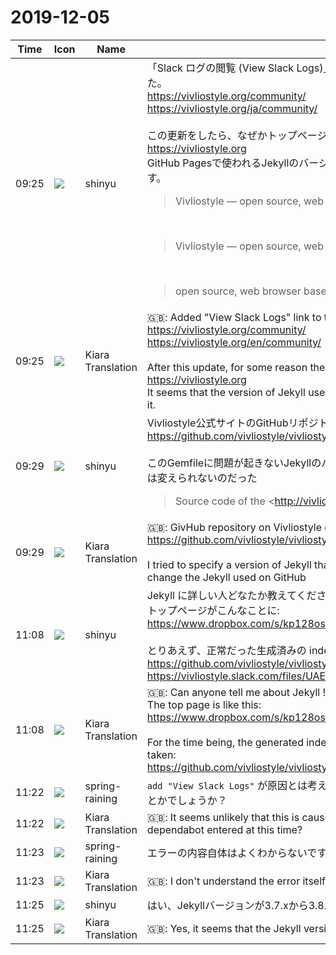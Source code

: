 # 2019-12-05

|Time|Icon|Name|Message|
|---|---|---|---|
|09:25|![](https://avatars.slack-edge.com/2018-04-27/354445776386_e258f5ed5ba887b08668_72.jpg)|shinyu|「Slack ログの閲覧 (View Slack Logs)」のリンクをVivliostyle公式サイトのコミュニティページに入れました。<br><https://vivliostyle.org/community/><br><https://vivliostyle.org/ja/community/><br><br>この更新をしたら、なぜかトップページの表示が異常に<br><https://vivliostyle.org><br>GitHub Pagesで使われるJekyllのバージョンが上がったためのようで、どうしたら直るか調べているところです。<br><blockquote>Vivliostyle — open source, web browser based CSS typesetting engine project</blockquote><br><blockquote>Vivliostyle — open source, web browser based CSS typesetting engine project</blockquote><br><blockquote>open source, web browser based CSS typesetting engine project</blockquote>|
|09:25|![](https://avatars.slack-edge.com/2019-08-21/732685848020_f3f20736795184660348_72.png)|Kiara Translation|🇬🇧: Added "View Slack Logs" link to the community page of Vivliostyle official website.<br><https://vivliostyle.org/community/><br><https://vivliostyle.org/en/community/><br><br>After this update, for some reason the top page display is abnormal<br><https://vivliostyle.org><br>It seems that the version of Jekyll used in GitHub Pages has gone up, and we are investigating how to fix it.|
|09:29|![](https://avatars.slack-edge.com/2018-04-27/354445776386_e258f5ed5ba887b08668_72.jpg)|shinyu|Vivliostyle公式サイトのGitHubリポジトリ:<br><https://github.com/vivliostyle/vivliostyle.org><br><br>このGemfileに問題が起きないJekyllのバージョンを指定してみたのだけど、GitHubで使われるJekyllはこれでは変えられないのだった<br><blockquote>Source code of the <http://vivliostyle.org|vivliostyle.org> website</blockquote>|
|09:29|![](https://avatars.slack-edge.com/2019-08-21/732685848020_f3f20736795184660348_72.png)|Kiara Translation|🇬🇧: GivHub repository on Vivliostyle official site:<br><https://github.com/vivliostyle/vivliostyle.org><br><br>I tried to specify a version of Jekyll that does not cause problems in this Gemfile, but this could not change the Jekyll used on GitHub|
|11:08|![](https://avatars.slack-edge.com/2018-04-27/354445776386_e258f5ed5ba887b08668_72.jpg)|shinyu|Jekyll に詳しい人どなたか教えてください!!<br>トップページがこんなことに:<br><https://www.dropbox.com/s/kp128os4szig5lf/Screenshot%202019-12-05%2020.00.42.png?dl=0><br><br>とりあえず、正常だった生成済みの index.html をリポジトリに入れて応急処置した:  <https://github.com/vivliostyle/vivliostyle.org/commit/e164597e1d74c15d703020925b2b9d1ca3cfca80><br>https://vivliostyle.slack.com/files/UAE8V83GA/FR334JDH7/screenshot_2019-12-05_20.00.42.png|
|11:08|![](https://avatars.slack-edge.com/2019-08-21/732685848020_f3f20736795184660348_72.png)|Kiara Translation|🇬🇧: Can anyone tell me about Jekyll !!<br>The top page is like this:<br><https://www.dropbox.com/s/kp128os4szig5lf/Screenshot%202019-12-05%2020.00.42.png?dl=0><br><br>For the time being, the generated index.html that was normal was put into the repository and first aid was taken: <https://github.com/vivliostyle/vivliostyle.org/commit/e164597e1d74c15d703020925b2b9d1ca3cfca80>|
|11:22|![](https://secure.gravatar.com/avatar/1ac180f0868137292905c311b5fff781.jpg?s=72&d=https%3A%2F%2Fa.slack-edge.com%2Fdf10d%2Fimg%2Favatars%2Fava_0021-72.png)|spring-raining|`add "View Slack Logs"` が原因とは考えにくいですね、その前のdependabotの更新がこのタイミングで入ったとかでしょうか？|
|11:22|![](https://avatars.slack-edge.com/2019-08-21/732685848020_f3f20736795184660348_72.png)|Kiara Translation|🇬🇧: It seems unlikely that this is caused by `add" View Slack Logs "`. Is the previous update of dependabot entered at this time?|
|11:23|![](https://secure.gravatar.com/avatar/1ac180f0868137292905c311b5fff781.jpg?s=72&d=https%3A%2F%2Fa.slack-edge.com%2Fdf10d%2Fimg%2Favatars%2Fava_0021-72.png)|spring-raining|エラーの内容自体はよくわからないです・・・|
|11:23|![](https://avatars.slack-edge.com/2019-08-21/732685848020_f3f20736795184660348_72.png)|Kiara Translation|🇬🇧: I don't understand the error itself ...|
|11:25|![](https://avatars.slack-edge.com/2018-04-27/354445776386_e258f5ed5ba887b08668_72.jpg)|shinyu|はい、Jekyllバージョンが3.7.xから3.8.5になったらダメになったみたいです。|
|11:25|![](https://avatars.slack-edge.com/2019-08-21/732685848020_f3f20736795184660348_72.png)|Kiara Translation|🇬🇧: Yes, it seems that the Jekyll version has failed when the version changes from 3.7.x to 3.8.5.|
